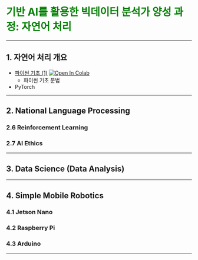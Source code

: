 # **<span style="color:green;">기반 AI를 활용한 빅데이터 분석가 양성 과정: 자연어 처리</span>**
---
## 1. 자연어 처리 개요
- [파이썬 기초 (1)](01_Python/01_Python_Basics_01.ipynb) [![Open In Colab](https://colab.research.google.com/assets/colab-badge.svg)](https://colab.research.google.com/github/aidalabs/202201_Medici_NLP/blob/main/01_Python/01_Python_Basics_01.ipynb)
  - 파이썬 기초 문법 
- PyTorch
---
## 2. National Language Processing
### 2.6 Reinforcement Learning
### 2.7 AI Ethics
---
## 3. Data Science (Data Analysis)
---
## 4. Simple Mobile Robotics
### 4.1 Jetson Nano
### 4.2 Raspberry Pi
### 4.3 Arduino
---
